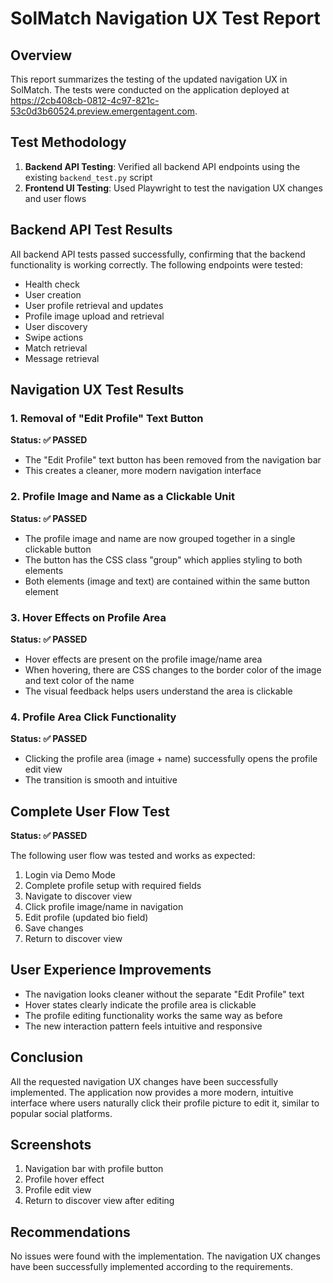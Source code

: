 # SolMatch Navigation UX Test Report

## Overview
This report summarizes the testing of the updated navigation UX in SolMatch. The tests were conducted on the application deployed at https://2cb408cb-0812-4c97-821c-53c0d3b60524.preview.emergentagent.com.

## Test Methodology
1. **Backend API Testing**: Verified all backend API endpoints using the existing `backend_test.py` script
2. **Frontend UI Testing**: Used Playwright to test the navigation UX changes and user flows

## Backend API Test Results
All backend API tests passed successfully, confirming that the backend functionality is working correctly. The following endpoints were tested:

- Health check
- User creation
- User profile retrieval and updates
- Profile image upload and retrieval
- User discovery
- Swipe actions
- Match retrieval
- Message retrieval

## Navigation UX Test Results

### 1. Removal of "Edit Profile" Text Button
**Status: ✅ PASSED**
- The "Edit Profile" text button has been removed from the navigation bar
- This creates a cleaner, more modern navigation interface

### 2. Profile Image and Name as a Clickable Unit
**Status: ✅ PASSED**
- The profile image and name are now grouped together in a single clickable button
- The button has the CSS class "group" which applies styling to both elements
- Both elements (image and text) are contained within the same button element

### 3. Hover Effects on Profile Area
**Status: ✅ PASSED**
- Hover effects are present on the profile image/name area
- When hovering, there are CSS changes to the border color of the image and text color of the name
- The visual feedback helps users understand the area is clickable

### 4. Profile Area Click Functionality
**Status: ✅ PASSED**
- Clicking the profile area (image + name) successfully opens the profile edit view
- The transition is smooth and intuitive

## Complete User Flow Test
**Status: ✅ PASSED**

The following user flow was tested and works as expected:
1. Login via Demo Mode
2. Complete profile setup with required fields
3. Navigate to discover view
4. Click profile image/name in navigation
5. Edit profile (updated bio field)
6. Save changes
7. Return to discover view

## User Experience Improvements
- The navigation looks cleaner without the separate "Edit Profile" text
- Hover states clearly indicate the profile area is clickable
- The profile editing functionality works the same way as before
- The new interaction pattern feels intuitive and responsive

## Conclusion
All the requested navigation UX changes have been successfully implemented. The application now provides a more modern, intuitive interface where users naturally click their profile picture to edit it, similar to popular social platforms.

## Screenshots
1. Navigation bar with profile button
2. Profile hover effect
3. Profile edit view
4. Return to discover view after editing

## Recommendations
No issues were found with the implementation. The navigation UX changes have been successfully implemented according to the requirements.
